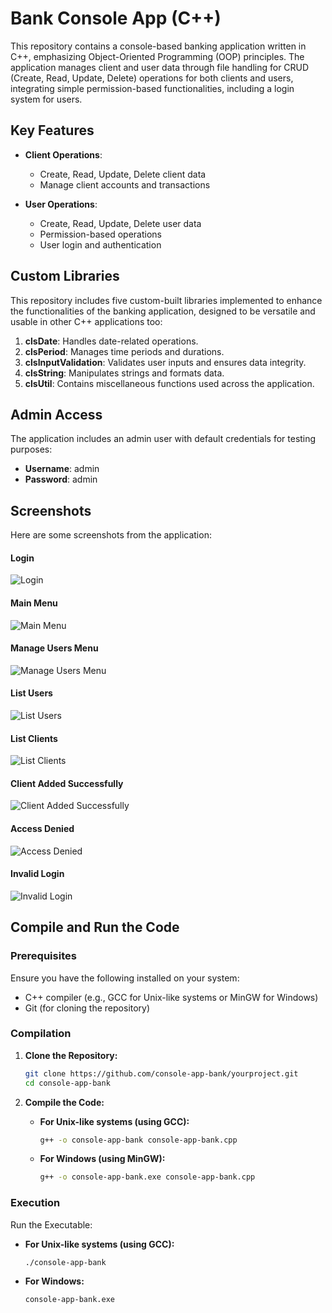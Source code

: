 # Bank Console App (C++)

This repository contains a console-based banking application written in C++, emphasizing Object-Oriented Programming (OOP) principles. The application manages client and user data through file handling for CRUD (Create, Read, Update, Delete) operations for both clients and users, integrating simple permission-based functionalities, including a login system for users.

## Key Features

- **Client Operations**:
  - Create, Read, Update, Delete client data
  - Manage client accounts and transactions

- **User Operations**:
  - Create, Read, Update, Delete user data
  - Permission-based operations
  - User login and authentication

## Custom Libraries

This repository includes five custom-built libraries implemented to enhance the functionalities of the banking application, designed to be versatile and usable in other C++ applications too:

1. **clsDate**: Handles date-related operations.
2. **clsPeriod**: Manages time periods and durations.
3. **clsInputValidation**: Validates user inputs and ensures data integrity.
4. **clsString**: Manipulates strings and formats data.
5. **clsUtil**: Contains miscellaneous functions used across the application.

## Admin Access

The application includes an admin user with default credentials for testing purposes:

- **Username**: admin
- **Password**: admin

## Screenshots

Here are some screenshots from the application:

#### Login
![Login](screenshots/login.png)

#### Main Menu
![Main Menu](screenshots/main_menu_screen.png)

#### Manage Users Menu
![Manage Users Menu](screenshots/manage_users_screen.png)

#### List Users
![List Users](screenshots/list_users_screen.png)

#### List Clients
![List Clients](screenshots/list_clients_screen.png)

#### Client Added Successfully
![Client Added Successfully](screenshots/add_client.png)

#### Access Denied
![Access Denied](screenshots/if_access_denied.png)

#### Invalid Login
![Invalid Login](screenshots/invalid_login.png)

## Compile and Run the Code

### Prerequisites

Ensure you have the following installed on your system:
- C++ compiler (e.g., GCC for Unix-like systems or MinGW for Windows)
- Git (for cloning the repository)

### Compilation

1. **Clone the Repository:**

    ```bash
    git clone https://github.com/console-app-bank/yourproject.git
    cd console-app-bank
    ```

2. **Compile the Code:**

   - **For Unix-like systems (using GCC):**

     ```bash
     g++ -o console-app-bank console-app-bank.cpp
     ```
   
   - **For Windows (using MinGW):**

     ```bash
     g++ -o console-app-bank.exe console-app-bank.cpp
     ```

### Execution

Run the Executable:

- **For Unix-like systems (using GCC):**

    ```bash
    ./console-app-bank
    ```

- **For Windows:**

    ```bash
    console-app-bank.exe
    ```
